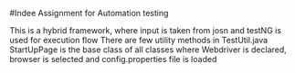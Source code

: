 #Indee Assignment for Automation testing

This is a hybrid framework, where input is taken from josn and testNG is used for execution flow
There are few utility methods in TestUtil.java
StartUpPage is the base class of all classes where Webdriver is declared, browser is selected and config.properties file is loaded